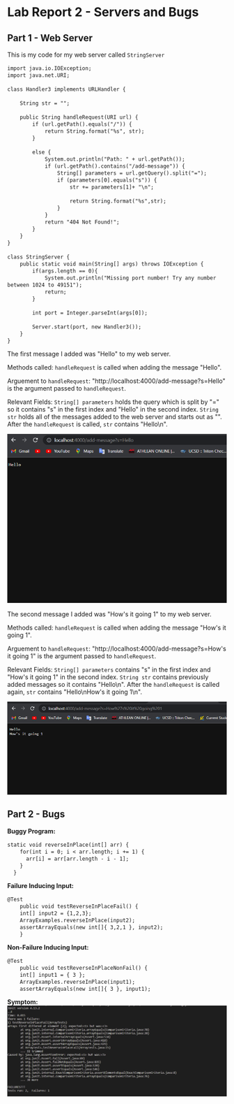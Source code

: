 # Lab Report 2 - Servers and Bugs

## Part 1 - Web Server

This is my code for my web server called `StringServer`
```
import java.io.IOException;
import java.net.URI;

class Handler3 implements URLHandler {
    
    String str = "";

    public String handleRequest(URI url) {
        if (url.getPath().equals("/")) {
            return String.format("%s", str);
        }

        else {
            System.out.println("Path: " + url.getPath());
            if (url.getPath().contains("/add-message")) {
                String[] parameters = url.getQuery().split("=");
                if (parameters[0].equals("s")) {
                    str += parameters[1]+ "\n";
                    
                    return String.format("%s",str);
                }
            }
            return "404 Not Found!";
        }
    }
}

class StringServer {
    public static void main(String[] args) throws IOException {
        if(args.length == 0){
            System.out.println("Missing port number! Try any number between 1024 to 49151");
            return;
        }

        int port = Integer.parseInt(args[0]);

        Server.start(port, new Handler3());
    }
}
```

The first message I added was "Hello" to my web server.

Methods called: `handleRequest` is called when adding the message "Hello".

Arguement to `handleRequest`: "http://localhost:4000/add-message?s=Hello" is the argument passed to `handleRequest`.

Relevant Fields: `String[] parameters` holds the query which is split by "=" so it contains "s" in the first index and "Hello" in the second index. 
                 `String str` holds all of the messages added to the web server and starts out as "". After the `handleRequest` is called, `str` contains "Hello\n".

![Image](Message1.png)

The second message I added was "How's it going 1" to my web server.

Methods called: `handleRequest` is called when adding the message "How's it going 1".

Arguement to `handleRequest`: "http://localhost:4000/add-message?s=How's it going 1" is the argument passed to `handleRequest`.

Relevant Fields: `String[] parameters` contains "s" in the first index and "How's it going 1" in the second index. 
                 `String str` contains previously added messages so it contains "Hello\n". After the `handleRequest` is called again, `str` contains "Hello\nHow's it going 1\n".

![Image](Message2.png)

## Part 2 - Bugs

**Buggy Program:**
```
static void reverseInPlace(int[] arr) {
    for(int i = 0; i < arr.length; i += 1) {
      arr[i] = arr[arr.length - i - 1];
    }
  }
```

**Failure Inducing Input:** 
```
@Test 
	public void testReverseInPlaceFail() {
    int[] input2 = {1,2,3};
    ArrayExamples.reverseInPlace(input2);
    assertArrayEquals(new int[]{ 3,2,1 }, input2);
	}
```

**Non-Failure Inducing Input:**
```
@Test 
	public void testReverseInPlaceNonFail() {
    int[] input1 = { 3 };
    ArrayExamples.reverseInPlace(input1);
    assertArrayEquals(new int[]{ 3 }, input1);
```

**Symptom:**
![Image](Symptom.png)

